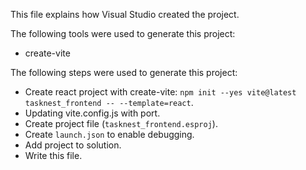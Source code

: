 This file explains how Visual Studio created the project.

The following tools were used to generate this project:
- create-vite

The following steps were used to generate this project:
- Create react project with create-vite: `npm init --yes vite@latest tasknest_frontend -- --template=react`.
- Updating vite.config.js with port.
- Create project file (`tasknest_frontend.esproj`).
- Create `launch.json` to enable debugging.
- Add project to solution.
- Write this file.
